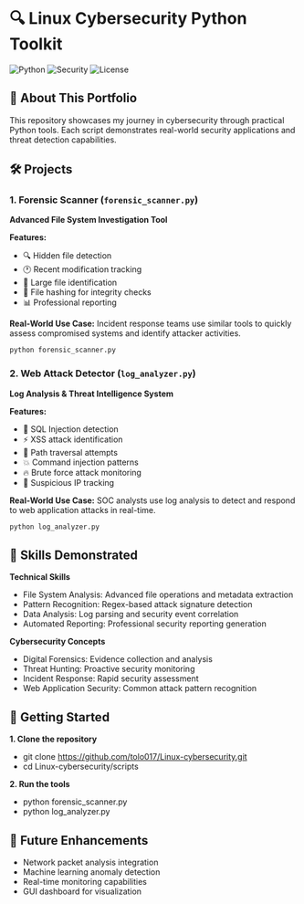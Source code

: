 # 🔍 Linux Cybersecurity Python Toolkit

![Python](https://img.shields.io/badge/Python-3.8+-blue.svg)
![Security](https://img.shields.io/badge/Security-Forensic%20Tools-red.svg)
![License](https://img.shields.io/badge/License-MIT-green.svg)

## 🚀 About This Portfolio

This repository showcases my journey in cybersecurity through practical Python tools. Each script demonstrates real-world security applications and threat detection capabilities.

## 🛠️ Projects

### 1. Forensic Scanner (`forensic_scanner.py`)
**Advanced File System Investigation Tool**

**Features:**
- 🔍 Hidden file detection
- 🕐 Recent modification tracking  
- 📏 Large file identification
- 🔐 File hashing for integrity checks
- 📊 Professional reporting

**Real-World Use Case:** 
Incident response teams use similar tools to quickly assess compromised systems and identify attacker activities.

```bash
python forensic_scanner.py
```

### 2. Web Attack Detector (`log_analyzer.py`)
**Log Analysis & Threat Intelligence System**

**Features:**
- 🚨 SQL Injection detection
- ⚡ XSS attack identification
- 📁 Path traversal attempts
- 💥 Command injection patterns
- 🔥 Brute force attack monitoring
- 📡 Suspicious IP tracking

**Real-World Use Case:**
SOC analysts use log analysis to detect and respond to web application attacks in real-time.

```bash
python log_analyzer.py
```

## 🎯 Skills Demonstrated
**Technical Skills**
- File System Analysis: Advanced file operations and metadata extraction
- Pattern Recognition: Regex-based attack signature detection
- Data Analysis: Log parsing and security event correlation
- Automated Reporting: Professional security reporting generation

**Cybersecurity Concepts**
- Digital Forensics: Evidence collection and analysis
- Threat Hunting: Proactive security monitoring
- Incident Response: Rapid security assessment
- Web Application Security: Common attack pattern recognition

## 🚀 Getting Started
**1. Clone the repository**
- git clone https://github.com/tolo017/Linux-cybersecurity.git
- cd Linux-cybersecurity/scripts

**2. Run the tools**
- python forensic_scanner.py
- python log_analyzer.py

## 🔮 Future Enhancements
- Network packet analysis integration
- Machine learning anomaly detection
- Real-time monitoring capabilities
- GUI dashboard for visualization
